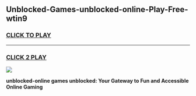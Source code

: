 
## Unblocked-Games-unblocked-online-Play-Free-wtin9
<h3>
<a href="https://premium76.site?title=unblocked-online&ref=18A1">CLICK TO PLAY</a></h3>
<hr>

<h3>
<a href="https://premium76.site?title=unblocked-online&ref=18A1">CLICK 2 PLAY</a>
  
</h3>

<a href="https://premium76.site?title=unblocked-online&ref=18A1"><img src="https://clearcache.store/games.png"></a>


**unblocked-online games unblocked: Your Gateway to Fun and Accessible Online Gaming**
